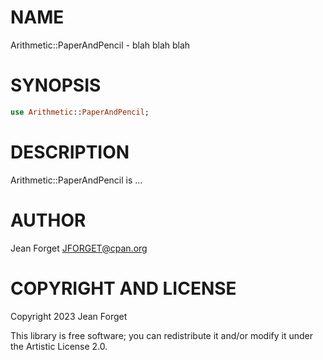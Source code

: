 NAME
====

Arithmetic::PaperAndPencil - blah blah blah

SYNOPSIS
========

```raku
use Arithmetic::PaperAndPencil;
```

DESCRIPTION
===========

Arithmetic::PaperAndPencil is ...

AUTHOR
======

Jean Forget <JFORGET@cpan.org>

COPYRIGHT AND LICENSE
=====================

Copyright 2023 Jean Forget

This library is free software; you can redistribute it and/or modify it under the Artistic License 2.0.

